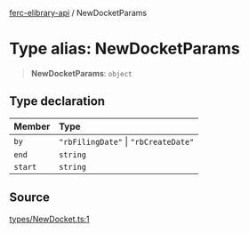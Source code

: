 [ferc-elibrary-api](../globals.md) / NewDocketParams

# Type alias: NewDocketParams

> **NewDocketParams**: `object`

## Type declaration

| Member | Type |
| :------ | :------ |
| `by` | `"rbFilingDate"` \| `"rbCreateDate"` |
| `end` | `string` |
| `start` | `string` |

## Source

[types/NewDocket.ts:1](https://github.com/4very/ferc-elibrary-api/blob/5fca0cdab67bbed141a6d8d56056f02bebe7f172/src/types/NewDocket.ts#L1)
